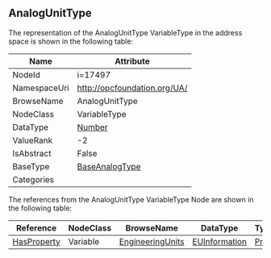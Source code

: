 <!-- objecttype -->
## AnalogUnitType
  
<!-- end of text -->
The representation of the AnalogUnitType VariableType in the address space is shown in the following table:  

|Name|Attribute|
|---|---|
|NodeId|i=17497|
|NamespaceUri|http://opcfoundation.org/UA/|
|BrowseName|AnalogUnitType|
|NodeClass|VariableType|
|DataType|[Number](../../DataTypes/Number/readme.md)|
|ValueRank|-2|
|IsAbstract|False|
|BaseType|[BaseAnalogType](../../VariableTypes/BaseAnalogType/readme.md)|
|Categories||

The references from the AnalogUnitType VariableType Node are shown in the following table:  

|Reference|NodeClass|BrowseName|DataType|TypeDefinition|ModellingRule|
|---|---|---|---|---|---|
|[HasProperty](../../ReferenceTypes/HasProperty/readme.md)|Variable|[EngineeringUnits](#EngineeringUnits)|[EUInformation](../../DataTypes/EUInformation/readme.md)|[PropertyType](../../VariableTypes/PropertyType/readme.md)|[Mandatory](../../Objects/Mandatory/readme.md)|


